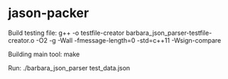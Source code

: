 # jason-packer

Build testing file:
g++ -o testfile-creator barbara_json_parser-testfile-creator.o -O2 -g -Wall -fmessage-length=0 -std=c++11 -Wsign-compare


Building main tool:
make

Run:
./barbara_json_parser test_data.json


